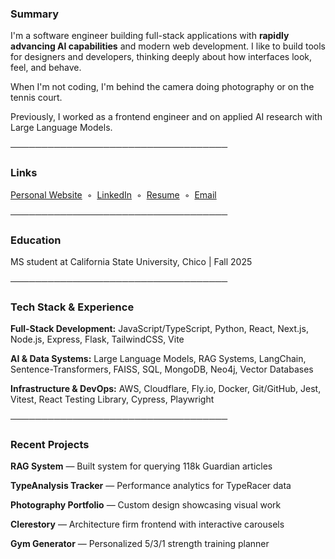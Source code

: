 ### Summary
I'm a software engineer building full-stack applications with **rapidly advancing AI capabilities** and modern web development. I like to build tools for designers and developers, thinking deeply about how interfaces look, feel, and behave.

When I'm not coding, I'm behind the camera doing photography or on the tennis court.

Previously, I worked as a frontend engineer and on applied AI research with Large Language Models.

───────────────────────────────────

### Links
[Personal Website](https://tusharreddy.com/) &nbsp;◦&nbsp; [LinkedIn](https://www.linkedin.com/in/tushar-reddy/) &nbsp;◦&nbsp; [Resume](https://tusharreddy.com/tushar_resume.pdf) &nbsp;◦&nbsp; [Email](mailto:tusharreddy2023@gmail.com)

───────────────────────────────────

### Education
MS student at California State University, Chico | Fall 2025

───────────────────────────────────

### Tech Stack & Experience
**Full-Stack Development:** JavaScript/TypeScript, Python, React, Next.js, Node.js, Express, Flask, TailwindCSS, Vite

**AI & Data Systems:** Large Language Models, RAG Systems, LangChain, Sentence-Transformers, FAISS, SQL, MongoDB, Neo4j, Vector Databases

**Infrastructure & DevOps:** AWS, Cloudflare, Fly.io, Docker, Git/GitHub, Jest, Vitest, React Testing Library, Cypress, Playwright

───────────────────────────────────

### Recent Projects
**RAG System** — Built system for querying 118k Guardian articles

**TypeAnalysis Tracker** — Performance analytics for TypeRacer data

**Photography Portfolio** — Custom design showcasing visual work

**Clerestory** — Architecture firm frontend with interactive carousels

**Gym Generator** — Personalized 5/3/1 strength training planner
